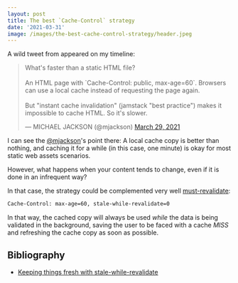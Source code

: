 ```yaml
---
layout: post
title: The best `Cache-Control` strategy
date: '2021-03-31'
image: /images/the-best-cache-control-strategy/header.jpeg
---
```


A wild tweet from appeared on my timeline:

<blockquote class="twitter-tweet"><p lang="en" dir="ltr">What&#39;s faster than a static HTML file?<br><br>An HTML page with `Cache-Control: public, max-age=60`. Browsers can use a local cache instead of requesting the page again.<br><br>But &quot;instant cache invalidation&quot; (jamstack &quot;best practice&quot;) makes it impossible to cache HTML. So it&#39;s slower.</p>&mdash; MICHAEL JACKSON (@mjackson) <a href="https://x.com/mjackson/status/1376588198118232066?ref_src=twsrc%5Etfw">March 29, 2021</a></blockquote> <script async src="https://platform.twitter.com/widgets.js" charset="utf-8"></script>

I can see the [@mjackson](https://x.com/mjackson)'s point there: A local cache copy is better than nothing, and caching it for a while (in this case, one minute) is okay for most static web assets scenarios.

However, what happens when your content tends to change, even if it is done in an infrequent way?

In that case, the strategy could be complemented very well [must-revalidate](https://developer.mozilla.org/en-US/docs/Web/HTTP/Headers/Cache-Control#revalidation_and_reloading):


```bash
Cache-Control: max-age=60, stale-while-revalidate=0
```

In that way, the cached copy will always be used _while_ the data is being validated in the background, saving the user to be faced with a cache _MISS_ and refreshing the cache copy as soon as possible.

## Bibliography

* [Keeping things fresh with stale-while-revalidate](https://web.dev/stale-while-revalidate/)
